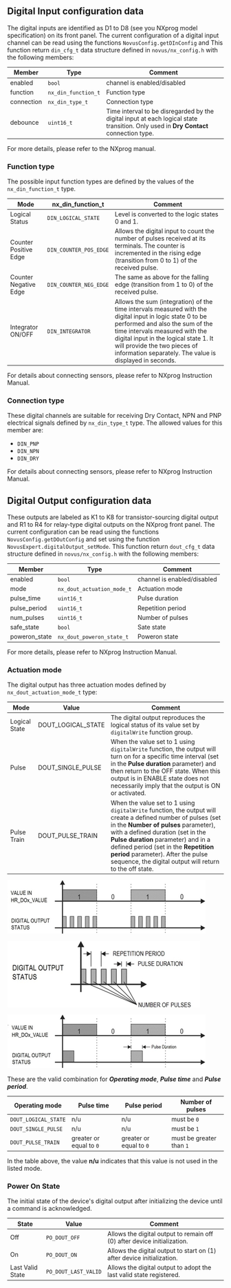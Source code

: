 ## Digital Input configuration data
The digital inputs are identified as D1 to D8 (see you NXprog model specification) on its front panel. The current configuration of a digital input channel can be read using the functions `NovusConfig.getDInConfig` and 
This function return `din_cfg_t` data structure defined in `novus/nx_config.h` with the following members:

Member | Type | Comment
--- | --- | ---
 enabled | `bool` | channel is enabled/disabled
function | `nx_din_function_t` | Function type
connection | `nx_din_type_t` | Connection type
debounce | `uint16_t` | Time interval to be disregarded by the digital input at each logical state transition. Only used in **Dry Contact** connection type.

For more details, please refer to the NXprog manual.

### Function type
The possible input function types are defined by the values of the `nx_din_function_t` type. 

Mode | nx_din_function_t |Comment
--- | --- | --- 
 Logical Status | `DIN_LOGICAL_STATE` | Level is converted to the logic states 0 and 1. 
Counter Positive Edge | `DIN_COUNTER_POS_EDGE` | Allows the digital input to count the number of pulses received at its terminals. The counter is incremented in the rising edge (transition from 0 to 1) of the received pulse. 
Counter Negative Edge | `DIN_COUNTER_NEG_EDGE` |  The same as above for the falling edge (transition from 1 to 0) of the received pulse. 
Integrator ON/OFF | `DIN_INTEGRATOR` | Allows the sum (integration) of the time intervals measured with the digital input in logic state 0 to be performed and also the sum of the time intervals measured with the digital input in the logical state 1. It will provide the two pieces of information separately. The value is displayed in seconds. 

For details about connecting sensors, please refer to NXprog Instruction Manual.

### Connection type
These digital channels are suitable for receiving Dry Contact, NPN and PNP electrical signals defined by `nx_din_type_t` type. The allowed values for this member are:
* `DIN_PNP`
* `DIN_NPN`
* `DIN_DRY`

For details about connecting sensors, please refer to NXprog Instruction Manual.

## Digital Output configuration data
These outputs are labeled as K1 to K8 for transistor-sourcing digital output and R1 to R4 for relay-type digital outputs on the NXprog front panel. The current configuration can be read using the functions `NovusConfig.getDOutConfig` and set using the function `NovusExpert.digitalOutput_setMode`.
This function return `dout_cfg_t` data structure defined in `novus/nx_config.h` with the following members:

Member | Type | Comment
--- | --- | ---
 enabled | `bool` | channel is enabled/disabled
mode | `nx_dout_actuation_mode_t` | Actuation mode
pulse_time | `uint16_t` | Pulse duration
pulse_period | `uint16_t` | Repetition period
num_pulses | `uint16_t` | Number of pulses
safe_state | `bool` | Sate state
poweron_state  | `nx_dout_poweron_state_t` | Poweron state

For more details, please refer to NXprog Instruction Manual.

### Actuation mode
The digital output has three actuation modes defined by `nx_dout_actuation_mode_t` type:

Mode | Value | Comment
--- | --- | ---
Logical State | DOUT_LOGICAL_STATE | The digital output reproduces the logical status of its value set by `digitalWrite` function group.
Pulse | DOUT_SINGLE_PULSE | When the value set to 1 using `digitalWrite` function, the output will turn on for a specific time interval (set in the **Pulse duration** parameter) and then return to the OFF state. When this output is in ENABLE state does not necessarily imply that the output is ON or activated.
Pulse Train | DOUT_PULSE_TRAIN | When the value set to 1 using `digitalWrite` function, the output will create a defined number of pulses (set in the **Number of pulses** parameter), with a defined duration (set in the **Pulse duration** parameter) and in a defined period (set in the **Repetition period** parameter). After the pulse sequence, the digital output will return to the off state.

   ![alt text](./images/PulseTrain.png "Pulse Train mode")

   ![alt text](./images/PulseParameters.png  "Pulse Train mode parameters")

   ![alt text](./images/Pulse.png "Pulse mode")
 
These are the valid combination for ***Operating mode***, ***Pulse time*** and ***Pulse period***.

Operating mode | Pulse time | Pulse period | Number of pulses
--- | --- | ---- | ----
`DOUT_LOGICAL_STATE` | n/u | n/u | must be `0`
`DOUT_SINGLE_PULSE` | n/u | n/u | must be `1`
`DOUT_PULSE_TRAIN` | greater or equal to `0` | greater or equal to `0` | must be greater than `1`

In the table above, the value **n/u** indicates that this value is not used in the listed mode.

### Power On State
 The initial state of the device's digital output after initializing the device until a command is acknowledged.
 
 State | Value | Comment
--- | --- | ---
 Off | `PO_DOUT_OFF` | Allows the digital output to remain off (0) after device initialization.
On | `PO_DOUT_ON` |Allows the digital output to start on (1) after device initialization.
Last Valid State | `PO_DOUT_LAST_VALID` | Allows the digital output to adopt the last valid state registered.
